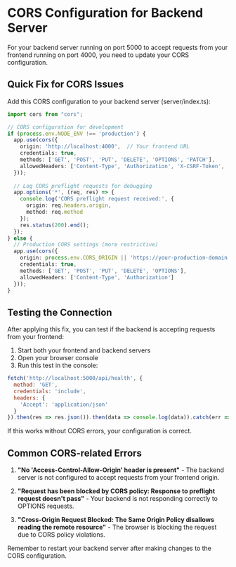 # CORS Configuration for Backend Server

For your backend server running on port 5000 to accept requests from your frontend running on port 4000, you need to update your CORS configuration.

## Quick Fix for CORS Issues

Add this CORS configuration to your backend server (server/index.ts):

```typescript
import cors from "cors";

// CORS configuration for development
if (process.env.NODE_ENV !== 'production') {
  app.use(cors({
    origin: 'http://localhost:4000',  // Your frontend URL
    credentials: true,
    methods: ['GET', 'POST', 'PUT', 'DELETE', 'OPTIONS', 'PATCH'],
    allowedHeaders: ['Content-Type', 'Authorization', 'X-CSRF-Token', 'X-Requested-With']
  }));
  
  // Log CORS preflight requests for debugging
  app.options('*', (req, res) => {
    console.log('CORS preflight request received:', {
      origin: req.headers.origin,
      method: req.method
    });
    res.status(200).end();
  });
} else {
  // Production CORS settings (more restrictive)
  app.use(cors({
    origin: process.env.CORS_ORIGIN || 'https://your-production-domain.com',
    credentials: true,
    methods: ['GET', 'POST', 'PUT', 'DELETE', 'OPTIONS'],
    allowedHeaders: ['Content-Type', 'Authorization']
  }));
}
```

## Testing the Connection

After applying this fix, you can test if the backend is accepting requests from your frontend:

1. Start both your frontend and backend servers
2. Open your browser console
3. Run this test in the console:

```javascript
fetch('http://localhost:5000/api/health', {
  method: 'GET',
  credentials: 'include',
  headers: {
    'Accept': 'application/json'
  }
}).then(res => res.json()).then(data => console.log(data)).catch(err => console.error(err));
```

If this works without CORS errors, your configuration is correct.

## Common CORS-related Errors

1. **"No 'Access-Control-Allow-Origin' header is present"** - The backend server is not configured to accept requests from your frontend origin.

2. **"Request has been blocked by CORS policy: Response to preflight request doesn't pass"** - Your backend is not responding correctly to OPTIONS requests.

3. **"Cross-Origin Request Blocked: The Same Origin Policy disallows reading the remote resource"** - The browser is blocking the request due to CORS policy violations.

Remember to restart your backend server after making changes to the CORS configuration.
